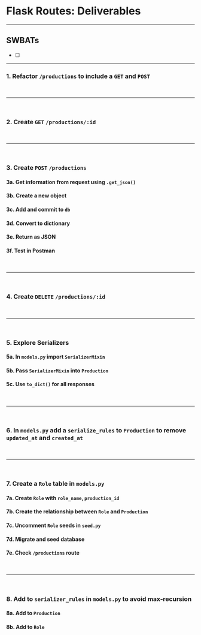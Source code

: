 # Flask Routes: Deliverables

---

## SWBATs

- [ ] 

---

### 1. Refactor `/productions` to include a `GET` and `POST`

<br />

---

<br />

### 2. Create `GET` `/productions/:id`

<br />

---

<br />

### 3. Create `POST` `/productions`
#### 3a. Get information from request using `.get_json()`
#### 3b. Create a new object
#### 3c. Add and commit to `db`
#### 3d. Convert to dictionary
#### 3e. Return as JSON
#### 3f. Test in Postman

<br />

---

<br />

### 4. Create `DELETE` `/productions/:id`

<br />

---

<br />

### 5. Explore Serializers
#### 5a. In `models.py` import `SerializerMixin`
#### 5b. Pass `SerializerMixin` into `Production`
#### 5c. Use `to_dict()` for all responses

<br />

---

<br />

### 6. In `models.py` add a `serialize_rules` to `Production` to remove `updated_at` and `created_at`

<br />

---

<br />

### 7. Create a `Role` table in `models.py`
#### 7a. Create `Role` with `role_name`, `production_id`
#### 7b. Create the relationship between `Role` and `Production`
#### 7c. Uncomment `Role` seeds in `seed.py`
#### 7d. Migrate and seed database
#### 7e. Check `/productions` route

<br />

---

<br />

### 8. Add to `serializer_rules` in `models.py` to avoid max-recursion
#### 8a. Add to `Production`
#### 8b. Add to `Role`
